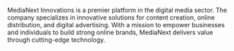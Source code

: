 MediaNext Innovations is a premier platform in the digital media sector. The company specializes in innovative solutions for content creation, online distribution, and digital advertising. With a mission to empower businesses and individuals to build strong online brands, MediaNext delivers value through cutting-edge technology.

